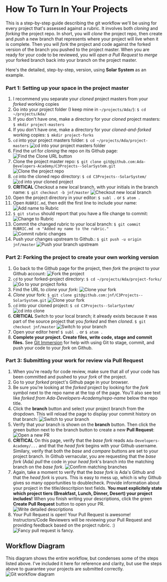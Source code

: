 # How To Turn In Your Projects

This is a step-by-step guide describing the git workflow we'll be using for every project that's assessed against a rubric. It involves both _cloning_ and _forking_ the project repo. In short, you will _clone_ the project repo, then create and _push_ a new branch that represents where your project will live when it is complete. Then you will _fork_ the project and code against the forked version of the branch you pushed to the project master. When you are ready for your code to be reviewed, you will _open a Pull Request_ to _merge_ your forked branch back into your branch on the project master.

Here's the detailed, step-by-step, version, using __Solar System__ as an example.

### Part 1: Setting up your space in the project master
1. I recommend you separate your _cloned_ project masters from your _forked_ working copies
  1. Go into your project folder (I keep mine in `~/projects/Ada/`): `$ cd ~/projects/Ada/`
  1. If you don't have one, make a directory for your _cloned_ project masters: `$ mkdir project-masters`
  1. If you don't have one, make a directory for your _cloned-and-forked_ working copies: `$ mkdir project-forks`
1. `cd` into your project masters folder: `$ cd ~/projects/Ada/project-masters` ![`cd` into your project masters folder](project-masters.png)
1. Find the url for _cloning_ the repo on its Github page: ![Find the Clone URL button](clone-url-button.png)
1. Clone the project master repo: `$ git clone git@github.com:Ada-Developers-Academy/C3Projects--SolarSystem.git` ![Clone the project repo](clone-project-master.png)
1. `cd` into the cloned repo directory: `$ cd C3Projects--SolarSystem/` ![cd into your cloned project](cd-solar-system.png)
1. __CRITICAL__ Checkout a new local branch, with your initials in the branch name: `$ git checkout -b jnf/master` ![Checkout new local branch](checkout-jnf-master.png)
1. Open the project directory in your editor: `$ subl .` or `$ atom .`
1. Open `RUBRIC.md`, then edit the first line to include your name: ![Add name to Rubric](name-in-rubric.png)
1. `$ git status` should report that you have a file change to commit: ![Change to Rubric](git-status-rubric.png)
1. Commit the changed rubric to your local branch: `$ git commit RUBRIC.md -m "Added my name to the rubric."` ![Commit rubric changes](commit-name-to-rubric.png)
1. Push your changes upstream to Github.: `$ git push -u origin jnf/master` ![Push your branch upstream](push-branch-upstream.png)

### Part 2: Forking the project to create your own working version
1. Go back to the Github page for the project, then _fork_ the project to your Github account: ![Fork the project](fork-the-project.png)
1. `cd` to your forked-project directory: `$ cd ~/projects/Ada/project-forks/` ![Go to your project forks](project-forks.png)
1. Find the URL to _clone_ your _fork_: ![Clone your fork](button-for-cloning-fork.png)
1. _Clone_ your fork: `$ git clone git@github.com:jnf/C3Projects--SolarSystem.git` ![Clone your fork](clone-your-fork.png)
1. `cd` into your cloned project: `$ cd C3Projects--SolarSystem/` ![cd into clone](cd-into-clone.png)
1. __CRITICAL__ Switch to your local branch; it already exists because it was part of the source project that you _forked_ and then _cloned_. `$ git checkout jnf/master` ![Switch to your branch](switch-to-your-branch.png)
1. Open your editor here! `$ subl .` or `$ atom .`
1. __Complete your project. Create files, write code, stage and commit files.__ See [Git Immersion](http://gitimmersion.com/index.html) for help with using Git to stage, commit, and push your code to your _fork_ on Github.

### Part 3: Submitting your work for review via Pull Request
1. When you're ready for code review, make sure that all of your code has been committed and pushed to your _fork_ of the project.
1. Go to your _forked_ project's Github page in your browser.
1. Be sure you're looking at the _forked_ project by looking for the _fork_ symbol next to the repo name at the top of the page. You'll also see text like _forked from Ada-Developers-Academy/repo-name_ below the repo title.
1. Click the __branch__ button and select your project branch from the dropdown. This will reload the page to display your commit history on that branch: ![Switch to your branch](pull-request-1.png)
1. Verify that your branch is shown on the __branch__ button. Then click the green button next to the branch button to create a new __Pull Request__: ![Open a new PR](pull-request-2.png)
1. __CRITICAL__ On this page, verify that the _base fork_ reads `Ada-Developers-Academy/...` and that the _head fork_ begins with your Github username. Similary, verify that both the _base_ and _compare_ buttons are set to your project branch. In Github vernacular, you are requesting that the _base fork_ (Ada) _pull_ the code in your _head fork_'s branch into the matching branch on the _base fork_. ![Confirm matching branches](pull-request-3.png)
1. Again, take a moment to verify that the _base fork_ is Ada's Github and that the _head fork_ is yours. This is easy to mess up, which is why Github gives so many opportunities to doublecheck. Provide information about your project in the title/descritpion text fields. __You must explicitely state which project tiers (Breakfast, Lunch, Dinner, Desert) your project includes!__ When you finish writing your descriptions, click the green __Create Pull Request__ button to open your PR. ![Write detailed descriptions](pull-request-4.png)
1. Your Pull Request is open! Your Pull Request is awesome! Instructors/Code Reviewers will be reviewing your Pull Request and providing feedback based on the project rubric. :) ![Fancy pull request is fancy.](pull-request-5.png)


## Workflow Diagram

This diagram shows the entire workflow, but condenses some of the steps listed above. I've included it here for reference and clarity, but use the steps above to guarantee your projects are submitted correctly. ![Git workflow diagram](project-turn-in-workflow.png)

